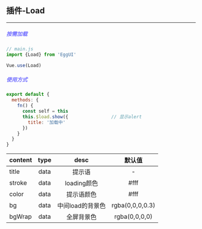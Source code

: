 ## 插件-Load
--- 
##### <font color='#7370ff'>按需加载</font>
```js
// main.js
import {Load} from 'EggUI'

Vue.use(Load)
```

##### <font color='#7370ff'>使用方式</font>
```js
export default {
  methods: {
    fn() {
      const self = this
      this.$load.show({                // 显示alert
        title: '加载中'
      })
    }
  }
}
```
content|type|desc|默认值
--- |:--:|:--:|:--:|
title|data|提示语|-
stroke|data|loading颜色|#fff
color|data|提示语颜色|#fff
bg|data|中间load的背景色|rgba(0,0,0,0.3)
bgWrap|data|全屏背景色|rgba(0,0,0,0)
